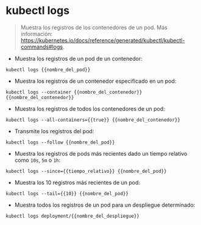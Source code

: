 # kubectl logs

> Muestra los registros de los contenedores de un pod.
> Más información: <https://kubernetes.io/docs/reference/generated/kubectl/kubectl-commands#logs>.

- Muestra los registros de un pod de un contenedor:

`kubectl logs {{nombre_del_pod}}`

- Muestra los registros de un contenedor especificado en un pod:

`kubectl logs --container {{nombre_del_contenedor}} {{nombre_del_contenedor}}`

- Muestra los registros de todos los contenedores de un pod:

`kubectl logs --all-containers={{true}} {{nombre_del_contenedor}}`

- Transmite los registros del pod:

`kubectl logs --follow {{nombre_del_pod}}`

- Muestra los registros de pods más recientes dado un tiempo relativo como `10s`, `5m` o `1h`:

`kubectl logs --since={{tiempo_relativo}} {{nombre_del_pod}}`

- Muestra los 10 registros más recientes de un pod:

`kubectl logs --tail={{10}} {{nombre_del_pod}}`

- Muestra todos los registros de un pod para un despliegue determinado:

`kubectl logs deployment/{{nombre_del_despliegue}}`
